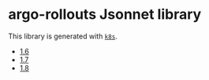 # argo-rollouts Jsonnet library

This library is generated with [`k8s`](https://github.com/jsonnet-libs/k8s).

- [1.6](1.6/README.md)
- [1.7](1.7/README.md)
- [1.8](1.8/README.md)
